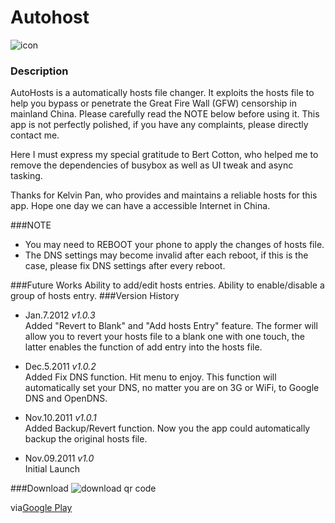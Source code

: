 Autohost
====
![icon](https://lh3.ggpht.com/rhz4G7wTmdvONluvzd03kcv3AuuI5cDNzPSt5552hjh0-xv7oPye5e4UmGzaAiTmAhs=w124)
### Description
AutoHosts is a automatically hosts file changer. It exploits the hosts file to help you bypass or penetrate the Great Fire Wall (GFW) censorship in mainland China. Please carefully read the NOTE below before using it.
This app is not perfectly polished, if you have any complaints, please directly contact me.

Here I must express my special gratitude to Bert Cotton, who helped me to remove the dependencies of busybox as well as UI tweak and async tasking.

Thanks for Kelvin Pan, who provides and maintains a reliable hosts for this app.
Hope one day we can have a accessible Internet in China.

###NOTE 

* You may need to REBOOT your phone to apply the changes of hosts file.
* The DNS settings may become invalid after each reboot, if this is the case, please fix DNS settings after every reboot.

###Future Works
Ability to add/edit hosts entries.
Ability to enable/disable a group of hosts entry.
###Version History
* Jan.7.2012 *v1.0.3*  
Added "Revert to Blank" and "Add hosts Entry" feature. The former will allow you to revert your hosts file to a blank one with one touch, the latter enables the function of add entry into the hosts file.

* Dec.5.2011 *v1.0.2*   
Added Fix DNS function. Hit menu to enjoy. This function will automatically set your DNS, no matter you are on 3G or WiFi, to Google DNS and OpenDNS.
* Nov.10.2011 *v1.0.1*  
Added Backup/Revert function. Now you the app could automatically backup the original hosts file.

* Nov.09.2011 *v1.0*   
Initial Launch

###Download
![download qr code](https://lh4.googleusercontent.com/-IGoDAZ2LLw0/Trqid66alAI/AAAAAAAACdk/hAT40TPPI3E/s800/AutoHostsQR.png)

via[Google Play](https://play.google.com/store/apps/details?id=com.yeyaxi.AutoHosts)